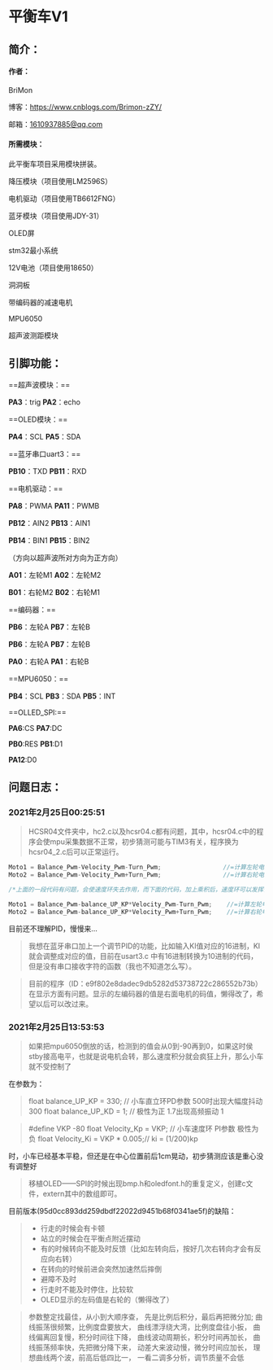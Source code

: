 # 平衡车V1

## 简介：

#### 作者：

BriMon

博客：https://www.cnblogs.com/Brimon-zZY/

邮箱：1610937885@qq.com



#### 所需模块：

此平衡车项目采用模块拼装。

降压模块（项目使用LM2596S）

电机驱动（项目使用TB6612FNG）

蓝牙模块（项目使用JDY-31）

OLED屏

stm32最小系统

12V电池（项目使用18650）

洞洞板 

带编码器的减速电机

MPU6050

超声波测距模块





## 引脚功能：

==超声波模块：==

**PA3**：trig		**PA2**：echo

==OLED模块：==

**PA4**：SCL		**PA5**：SDA

==蓝牙串口uart3：==

**PB10**：TXD		**PB11**：RXD

==电机驱动：==

**PA8**：PWMA		**PA11**：PWMB

**PB12**：AIN2		**PB13**：AIN1

**PB14**：BIN1		**PB15**：BIN2

（方向以超声波所对方向为正方向）

**A01**：左轮M1		**A02**：左轮M2

**B01**：右轮M2		**B02**：右轮M1



==编码器：==

**PB6**：左轮A		**PB7**：左轮B

**PB6**：左轮A		**PB7**：左轮B

**PA0**：右轮A		**PA1**：右轮B

==MPU6050：==

**PB4**：SCL		**PB3**：SDA		**PB5**：INT

==OLLED_SPI:==

**PA6**:CS		**PA7**:DC

**PB0**:RES		**PB1**:D1

**PA12**:D0



## 问题日志：

### 2021年2月25日00:25:51

> HCSR04文件夹中，hc2.c以及hcsr04.c都有问题，其中，hcsr04.c中的程序会使mpu采集数据不正常，初步猜测可能与TIM3有关，程序换为hcsr04_2.c后可以正常运行。



```c
Moto1 = Balance_Pwm-Velocity_Pwm-Turn_Pwm;                 //=计算左轮电机最终PWM
Moto2 = Balance_Pwm-Velocity_Pwm+Turn_Pwm;                 //=计算右轮电机最终PWM

/*上面的一段代码有问题，会使速度环失去作用，而下面的代码，加上乘积后，速度环可以发挥作用，目前不知道为什么*/

Moto1 = Balance_Pwm-balance_UP_KP*Velocity_Pwm-Turn_Pwm;    //=计算左轮电机最终PWM
Moto2 = Balance_Pwm-balance_UP_KP*Velocity_Pwm+Turn_Pwm;    //=计算右轮电机最终PWM
```

目前还不理解PID，慢慢来...



> 我想在蓝牙串口加上一个调节PID的功能，比如输入KI值对应的16进制，KI就会调整成对应的值，目前在usart3.c 中有16进制转换为10进制的代码，但是没有串口接收字符的函数（我也不知道怎么写）。



> 目前的程序（ID：e9f802e8dadec9db5282d53738722c286552b73b）在显示方面有问题。显示的左编码器的值是右面电机的码值，懒得改了，希望以后可以改过来。

### 2021年2月25日13:53:53

> 如果把mpu6050倒放的话，检测到的值会从0到-90再到0，如果这时侯stby接高电平，也就是说电机会转，那么速度积分就会疯狂上升，那么小车就不受控制了 



在参数为：

> float balance_UP_KP = 330; 	 // 小车直立环PD参数  500时出现大幅度抖动   300
> float balance_UP_KD = 1;    // 极性为正        1.7出现高频振动    1  

> #define VKP -80
> float Velocity_Kp = VKP;     // 小车速度环 PI参数   极性为负
> float Velocity_Ki = VKP * 0.005;// ki = (1/200)kp

时，小车已经基本平稳，但还是在中心位置前后1cm晃动，初步猜测应该是重心没有调整好



> 移植OLED——SPI的时候出现bmp.h和oledfont.h的重复定义，创建c文件，extern其中的数组即可。



目前版本(95d0cc893dd259dbdf22022d9451b68f0341ae5f)的缺陷：

> * 行走的时候会有卡顿
> * 站立的时候会在平衡点附近摆动
> * 有的时候转向不能及时反馈（比如左转向后，按好几次右转向才会有反应向右转）
> * 在转向的时候前进会突然加速然后摔倒
> * 避障不及时
> * 行走时不能及时停住，比较软
> * OLED显示的左码值是右轮的（懒得改了）
> 


> 参数整定找最佳，从小到大顺序查，
> 先是比例后积分，最后再把微分加;
> 曲线振荡很频繁，比例度盘要放大，
> 曲线漂浮绕大湾，比例度盘往小扳，
> 曲线偏离回复慢，积分时间往下降，
> 曲线波动周期长，积分时间再加长，
> 曲线振荡频率快，先把微分降下来，
> 动差大来波动慢，微分时间应加长，
> 理想曲线两个波，前高后低四比一，
> 一看二调多分析，调节质量不会低
